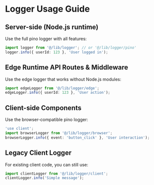 # Logger Usage Guide

## Server-side (Node.js runtime)

Use the full pino logger with all features:

```typescript
import logger from '@/lib/logger'; // or '@/lib/logger/pino'
logger.info({ userId: 123 }, 'User logged in');
```

## Edge Runtime API Routes & Middleware

Use the edge logger that works without Node.js modules:

```typescript
import edgeLogger from '@/lib/logger/edge';
edgeLogger.info({ userId: 123 }, 'User action');
```

## Client-side Components

Use the browser-compatible pino logger:

```typescript
'use client';
import browserLogger from '@/lib/logger/browser';
browserLogger.info({ event: 'button_click' }, 'User interaction');
```

## Legacy Client Logger

For existing client code, you can still use:

```typescript
import clientLogger from '@/lib/logger/client';
clientLogger.info('Simple message');
```
